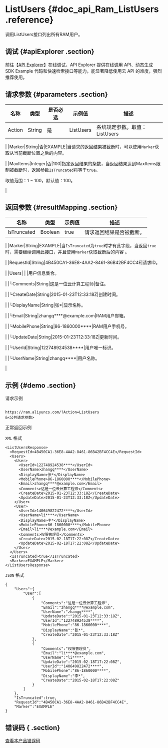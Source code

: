 # ListUsers {#doc_api_Ram_ListUsers .reference}

调用ListUsers接口列出所有RAM用户。

## 调试 {#apiExplorer .section}

前往【[API Explorer](https://api.aliyun.com/#product=Ram&api=ListUsers)】在线调试，API Explorer 提供在线调用 API、动态生成 SDK Example 代码和快速检索接口等能力，能显著降低使用云 API 的难度，强烈推荐使用。

## 请求参数 {#parameters .section}

|名称|类型|是否必选|示例值|描述|
|--|--|----|---|--|
|Action|String|是|ListUsers|系统规定参数。取值：ListUsers

 |
|Marker|String|否|EXAMPLE|当请求的返回结果被截断时，可以使用`Marker`获取从当前截断位置之后的内容。

 |
|MaxItems|Integer|否|100|指定返回结果的条数，当返回结果达到MaxItems限制被截断时，返回参数`IsTruncated`将等于`true`。

 取值范围：1 ~ 100，默认值：100。

 |

## 返回参数 {#resultMapping .section}

|名称|类型|示例值|描述|
|--|--|---|--|
|IsTruncated|Boolean|true|请求返回结果是否被截断。

 |
|Marker|String|EXAMPLE|当`IsTruncated`为`true`时才有此字段，当返回`true`时，需要继续调用此接口，并且使用`Marker`获取截断后的内容 。

 |
|RequestId|String|4B450CA1-36E8-4AA2-8461-86B42BF4CC4E|请求ID。

 |
|Users| | |用户信息集合。

 |
|└Comments|String|这是一位云计算工程师|备注。

 |
|└CreateDate|String|2015-01-23T12:33:18Z|创建时间。

 |
|└DisplayName|String|张\*|显示名称。

 |
|└Email|String|zhangq\*\*\*\*@example.com|RAM用户邮箱。

 |
|└MobilePhone|String|86-1860000\*\*\*\*|RAM用户手机号。

 |
|└UpdateDate|String|2015-01-23T12:33:18Z|更新时间。

 |
|└UserId|String|122748924538\*\*\*\*|用户唯一标识。

 |
|└UserName|String|zhangq\*\*\*\*|用户名称。

 |

## 示例 {#demo .section}

请求示例

``` {#request_demo}

https://ram.aliyuncs.com/?Action=ListUsers
&<公共请求参数>

```

正常返回示例

`XML` 格式

``` {#xml_return_success_demo}
<ListUsersResponse>
  <RequestId>4B450CA1-36E8-4AA2-8461-86B42BF4CC4E</RequestId>
  <Users>
    <User>
      <UserId>122748924538****</UserId>
      <UserName>zhangq****</UserName>
      <DisplayName>张*</DisplayName>
      <MobilePhone>86-1860000****</MobilePhone>
      <Email>zhangq****@example.com</Email>
      <Comments>这是一位云计算工程师</Comments>
      <CreateDate>2015-01-23T12:33:18Z</CreateDate>
      <UpdateDate>2015-01-23T12:33:18Z</UpdateDate>
    </User>
    <User>
      <UserId>140649822472****</UserId>
      <UserName>li****</UserName>
      <DisplayName>李*</DisplayName>
      <MobilePhone>86-1860000****</MobilePhone>
      <Email>li****@example.com</Email>
      <Comments>权限管理员</Comments>
      <CreateDate>2015-02-18T17:22:08Z</CreateDate>
      <UpdateDate>2015-02-18T17:22:08Z</UpdateDate>
    </User>
  </Users>
  <IsTruncated>true</IsTruncated>
  <Marker>EXAMPLE</Marker>
</ListUsersResponse>

```

`JSON` 格式

``` {#json_return_success_demo}
{
	"Users":{
		"User":[
			{
				"Comments":"这是一位云计算工程师",
				"Email":"zhangq****@example.com",
				"UserName":"zhangq****",
				"UpdateDate":"2015-01-23T12:33:18Z",
				"UserId":"122748924538****",
				"MobilePhone":"86-1860000****",
				"DisplayName":"张*",
				"CreateDate":"2015-01-23T12:33:18Z"
			},
			{
				"Comments":"权限管理员",
				"Email":"li****@example.com",
				"UserName":"li****",
				"UpdateDate":"2015-02-18T17:22:08Z",
				"UserId":"140649822472****",
				"MobilePhone":"86-1860000****",
				"DisplayName":"李*",
				"CreateDate":"2015-02-18T17:22:08Z"
			}
		]
	},
	"IsTruncated":true,
	"RequestId":"4B450CA1-36E8-4AA2-8461-86B42BF4CC4E",
	"Marker":"EXAMPLE"
}
```

## 错误码 { .section}

[查看本产品错误码](https://error-center.aliyun.com/status/product/Ram)

